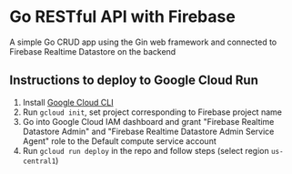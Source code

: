 # Go RESTful API with Firebase

A simple Go CRUD app using the Gin web framework and connected to Firebase Realtime Datastore on the backend

## Instructions to deploy to Google Cloud Run

1. Install [Google Cloud CLI](https://cloud.google.com/sdk/docs/install)
2. Run `gcloud init`, set project corresponding to Firebase project name
3. Go into Google Cloud IAM dashboard and grant "Firebase Realtime Datastore Admin" and "Firebase Realtime Datastore Admin Service Agent" role to the Default compute service account
4. Run `gcloud run deploy` in the repo and follow steps (select region `us-central1`)
